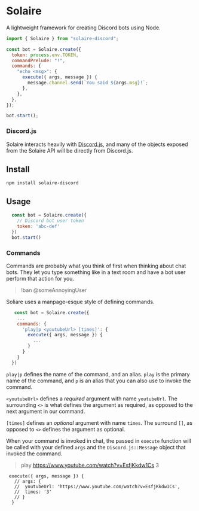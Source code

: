 # Solaire
A lightweight framework for creating Discord bots using Node.

```js
import { Solaire } from "solaire-discord";

const bot = Solaire.create({
  token: process.env.TOKEN,
  commandPrelude: "!",
  commands: {
    "echo <msg>": {
      execute({ args, message }) {
        message.channel.send(`You said ${args.msg}!`;
      },
    },
  },
});

bot.start();

```

### Discord.js
Solaire interacts heavily with [Discord.js](https://github.com/discordjs/discord.js), and many of the objects exposed from the Solaire API will be directly from Discord.js.


## Install
`npm install solaire-discord`

## Usage
```js
  const bot = Solaire.create({
    // Discord bot user token
    token: 'abc-def'
  })
  bot.start()
```

### Commands
Commands are probably what you think of first when thinking about chat bots. They let you type something like in a text room and have a bot user perform that action for you.
> !ban @someAnnoyingUser


Soliare uses a manpage-esque style of defining commands. 

```js
   const bot = Solaire.create({
    ...
    commands: {
      'play|p <youtubeUrl> [times]': {
        execute({ args, message }) {
          ...
        }
      }
    }
  })
```
`play|p` defines the name of the command, and an alias. `play` is the primary name of the command, and `p` is an alias that you can also use to invoke the command.

`<youtubeUrl>` defines a _required_ argument with name `youtubeUrl`. The surrounding `<>` is what defines the argument as required, as opposed to the next argument in our command.

`[times]` defines an _optional_ argument with name `times`. The surround `[]`, as opposed to `<>` defines the argument as optional.

When your command is invoked in chat, the passed in `execute` function will be called with your defined `args` and the `Discord.js::Message` object that invoked the command.

> play https://www.youtube.com/watch?v=EsfjKkdw1Cs 3
```
 execute({ args, message }) {
   // args: {
   //  youtubeUrl: 'https://www.youtube.com/watch?v=EsfjKkdw1Cs',
   //  times: '3'
   // }
  }
```


